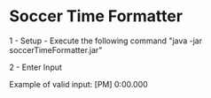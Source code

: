 # Soccer Time Formatter

1 - Setup - Execute the following command
"java -jar soccerTimeFormatter.jar"

2 - Enter Input 

Example of valid input:
[PM] 0:00.000

